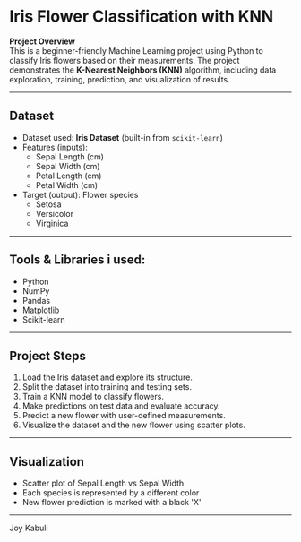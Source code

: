 # Iris Flower Classification with KNN

**Project Overview**  
This is a beginner-friendly Machine Learning project using Python to classify Iris flowers based on their measurements. The project demonstrates the **K-Nearest Neighbors (KNN)** algorithm, including data exploration, training, prediction, and visualization of results.

---

## Dataset
- Dataset used: **Iris Dataset** (built-in from `scikit-learn`)  
- Features (inputs):
  - Sepal Length (cm)
  - Sepal Width (cm)
  - Petal Length (cm)
  - Petal Width (cm)
- Target (output): Flower species
  - Setosa 
  - Versicolor 
  - Virginica 

---

## Tools & Libraries i used:
- Python 
- NumPy
- Pandas
- Matplotlib
- Scikit-learn

---

## Project Steps
1. Load the Iris dataset and explore its structure.  
2. Split the dataset into training and testing sets.  
3. Train a KNN model to classify flowers.  
4. Make predictions on test data and evaluate accuracy.  
5. Predict a new flower with user-defined measurements.  
6. Visualize the dataset and the new flower using scatter plots.

---

## Visualization
- Scatter plot of Sepal Length vs Sepal Width
- Each species is represented by a different color
- New flower prediction is marked with a black 'X'

---
Joy Kabuli
